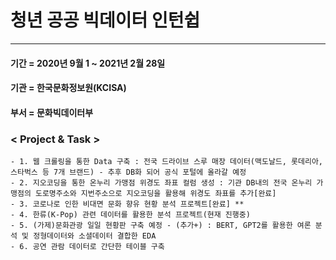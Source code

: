 # 청년 공공 빅데이터 인턴쉽
***
#### 기간 = 2020년 9월 1 ~ 2021년 2월 28일
#### 기관 = 한국문화정보원(KCISA)
#### 부서 = 문화빅데이터부<br>

### < Project & Task >
    - 1. 웹 크롤링을 통한 Data 구축 : 전국 드라이브 스루 매장 데이터(맥도날드, 롯데리아, 스타벅스 등 7개 브랜드) - 추후 DB화 되어 공식 포털에 올라갈 예정
    - 2. 지오코딩을 통한 온누리 가맹점 위경도 좌표 컬럼 생성 : 기관 DB내의 전국 온누리 가맹점의 도로명주소와 지번주소으로 지오코딩을 활용해 위경도 좌표를 추가[완료]
    - 3. 코로나로 인한 비대면 문화 향유 현황 분석 프로젝트[완료] **
    - 4. 한류(K-Pop) 관련 데이터를 활용한 분석 프로젝트(현재 진행중)
    - 5. (가제)문화관광 일일 현황판 구축 예정 - (추가+) : BERT, GPT2를 활용한 여론 분석 및 정형데이터와 소셜데이터 결합한 EDA
    - 6. 공연 관람 데이터로 간단한 테이블 구축
